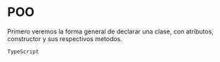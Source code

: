 # POO
Primero veremos la forma general de declarar una clase, con atributos, constructor y sus respectivos metodos.
```ts
TypeScript

```


<!--stackedit_data:
eyJoaXN0b3J5IjpbMTE1MjU0NTk1OCwtMTkyOTkwMjIzLDgzMD
Q3MjI4NywxNzU0MjMxNTA1XX0=
-->